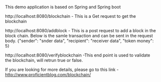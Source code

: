 This demo application is based on Spring and Spring boot

http://localhost:8080/blockchain - This is a Get request to get the blockchain

http://localhost:8080/addblock - This is a post request to add a block in the block chain. Below is the samle transaction and can be sent in the request body. {"sender": "snder data", "recipient": "receiver data", "token money": 5}

http://localhost:8080/verifyblockchain -This end point is used to validate the blockchain, will retrun true or false.

If you are looking for more details, please go to this link - http://www.proficientblog.com/blockchain/
